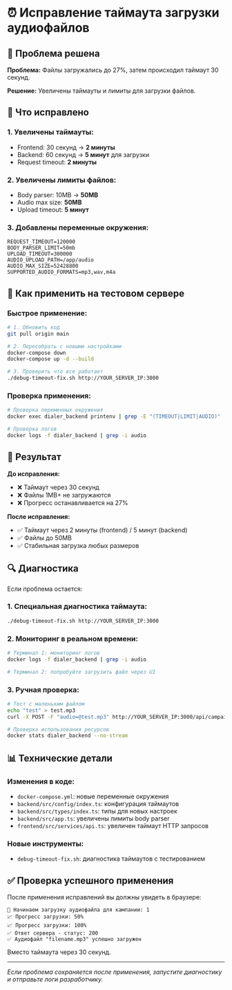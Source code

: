 # ⏰ Исправление таймаута загрузки аудиофайлов

## 🚨 Проблема решена

**Проблема:** Файлы загружались до 27%, затем происходил таймаут 30 секунд.

**Решение:** Увеличены таймауты и лимиты для загрузки файлов.

## 🔧 Что исправлено

### 1. **Увеличены таймауты:**
- Frontend: 30 секунд → **2 минуты**
- Backend: 60 секунд → **5 минут** для загрузки
- Request timeout: **2 минуты**

### 2. **Увеличены лимиты файлов:**
- Body parser: 10MB → **50MB**
- Audio max size: **50MB**
- Upload timeout: **5 минут**

### 3. **Добавлены переменные окружения:**
```env
REQUEST_TIMEOUT=120000
BODY_PARSER_LIMIT=50mb
UPLOAD_TIMEOUT=300000
AUDIO_UPLOAD_PATH=/app/audio
AUDIO_MAX_SIZE=52428800
SUPPORTED_AUDIO_FORMATS=mp3,wav,m4a
```

## 🚀 Как применить на тестовом сервере

### Быстрое применение:
```bash
# 1. Обновить код
git pull origin main

# 2. Пересобрать с новыми настройками
docker-compose down
docker-compose up -d --build

# 3. Проверить что все работает
./debug-timeout-fix.sh http://YOUR_SERVER_IP:3000
```

### Проверка применения:
```bash
# Проверка переменных окружения
docker exec dialer_backend printenv | grep -E "(TIMEOUT|LIMIT|AUDIO)"

# Проверка логов
docker logs -f dialer_backend | grep -i audio
```

## 🎯 Результат

**До исправления:**
- ❌ Таймаут через 30 секунд
- ❌ Файлы 1MB+ не загружаются
- ❌ Прогресс останавливается на 27%

**После исправления:**
- ✅ Таймаут через 2 минуты (frontend) / 5 минут (backend)
- ✅ Файлы до 50MB
- ✅ Стабильная загрузка любых размеров

## 🔍 Диагностика

Если проблема остается:

### 1. Специальная диагностика таймаута:
```bash
./debug-timeout-fix.sh http://YOUR_SERVER_IP:3000
```

### 2. Мониторинг в реальном времени:
```bash
# Терминал 1: мониторинг логов
docker logs -f dialer_backend | grep -i audio

# Терминал 2: попробуйте загрузить файл через UI
```

### 3. Ручная проверка:
```bash
# Тест с маленьким файлом
echo "test" > test.mp3
curl -X POST -F "audio=@test.mp3" http://YOUR_SERVER_IP:3000/api/campaigns/1/audio

# Проверка использования ресурсов
docker stats dialer_backend --no-stream
```

## 📊 Технические детали

### Изменения в коде:
- `docker-compose.yml`: новые переменные окружения
- `backend/src/config/index.ts`: конфигурация таймаутов
- `backend/src/types/index.ts`: типы для новых настроек
- `backend/src/app.ts`: увеличены лимиты body parser
- `frontend/src/services/api.ts`: увеличен таймаут HTTP запросов

### Новые инструменты:
- `debug-timeout-fix.sh`: диагностика таймаутов с тестированием

## ✅ Проверка успешного применения

После применения исправлений вы должны увидеть в браузере:

```
🎵 Начинаем загрузку аудиофайла для кампании: 1
📈 Прогресс загрузки: 50%
📈 Прогресс загрузки: 100%
✅ Ответ сервера - статус: 200
✅ Аудиофайл "filename.mp3" успешно загружен
```

Вместо таймаута через 30 секунд.

---

*Если проблема сохраняется после применения, запустите диагностику и отправьте логи разработчику.* 